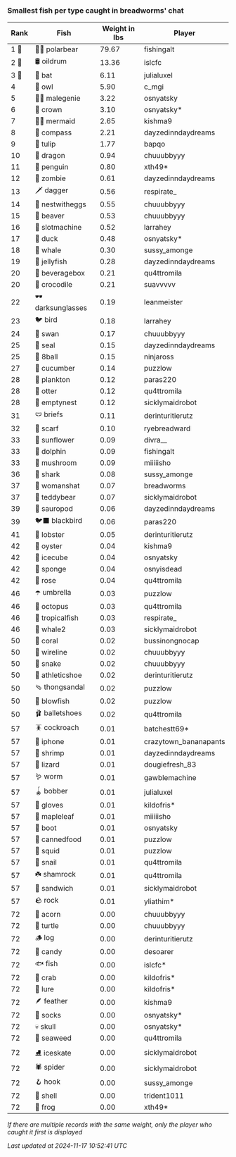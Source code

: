 ### Smallest fish per type caught in breadworms' chat
| Rank | Fish | Weight in lbs | Player |
|------|--------|-----------|---------|
| 1 🥇  | 🐻‍❄ polarbear | 79.67 | fishingalt |
| 2 🥈  | 🛢️ oildrum | 13.36 | islcfc |
| 3 🥉  | 🦇 bat | 6.11 | julialuxel |
| 4  | 🦉 owl | 5.90 | c_mgi |
| 5  | 🧞‍♂ malegenie | 3.22 | osnyatsky |
| 6  | 👑 crown | 3.10 | osnyatsky* |
| 7  | 🧜‍♀️ mermaid | 2.65 | kishma9 |
| 8  | 🧭 compass | 2.21 | dayzedinndaydreams |
| 9  | 🌷 tulip | 1.77 | bapqo |
| 10  | 🐉 dragon | 0.94 | chuuubbyyy |
| 11  | 🐧 penguin | 0.80 | xth49* |
| 12  | 🧟 zombie | 0.61 | dayzedinndaydreams |
| 13  | 🗡️ dagger | 0.56 | respirate_ |
| 14  | 🪺 nestwitheggs | 0.55 | chuuubbyyy |
| 15  | 🦫 beaver | 0.53 | chuuubbyyy |
| 16  | 🎰 slotmachine | 0.52 | larrahey |
| 17  | 🦆 duck | 0.48 | osnyatsky* |
| 18  | 🐳 whale | 0.30 | sussy_amonge |
| 19  | 🪼 jellyfish | 0.28 | dayzedinndaydreams |
| 20  | 🧃 beveragebox | 0.21 | qu4ttromila |
| 20  | 🐊 crocodile | 0.21 | suavvvvv |
| 22  | 🕶️ darksunglasses | 0.19 | leanmeister |
| 23  | 🐦 bird | 0.18 | larrahey |
| 24  | 🦢 swan | 0.17 | chuuubbyyy |
| 25  | 🦭 seal | 0.15 | dayzedinndaydreams |
| 25  | 🎱 8ball | 0.15 | ninjaross |
| 27  | 🥒 cucumber | 0.14 | puzzlow |
| 28  | 🦠 plankton | 0.12 | paras220 |
| 28  | 🦦 otter | 0.12 | qu4ttromila |
| 28  | 🪹 emptynest | 0.12 | sicklymaidrobot |
| 31  | 🩲 briefs | 0.11 | derinturitierutz |
| 32  | 🧣 scarf | 0.10 | ryebreadward |
| 33  | 🌻 sunflower | 0.09 | divra__ |
| 33  | 🐬 dolphin | 0.09 | fishingalt |
| 33  | 🍄 mushroom | 0.09 | miiiiisho |
| 36  | 🦈 shark | 0.08 | sussy_amonge |
| 37  | 👒 womanshat | 0.07 | breadworms |
| 37  | 🧸 teddybear | 0.07 | sicklymaidrobot |
| 39  | 🦕 sauropod | 0.06 | dayzedinndaydreams |
| 39  | 🐦‍⬛ blackbird | 0.06 | paras220 |
| 41  | 🦞 lobster | 0.05 | derinturitierutz |
| 42  | 🦪 oyster | 0.04 | kishma9 |
| 42  | 🧊 icecube | 0.04 | osnyatsky |
| 42  | 🧽 sponge | 0.04 | osnyisdead |
| 42  | 🌹 rose | 0.04 | qu4ttromila |
| 46  | ☂️ umbrella | 0.03 | puzzlow |
| 46  | 🐙 octopus | 0.03 | qu4ttromila |
| 46  | 🐠 tropicalfish | 0.03 | respirate_ |
| 46  | 🐋 whale2 | 0.03 | sicklymaidrobot |
| 50  | 🪸 coral | 0.02 | bussinongnocap |
| 50  | 🧵 wireline | 0.02 | chuuubbyyy |
| 50  | 🐍 snake | 0.02 | chuuubbyyy |
| 50  | 👟 athleticshoe | 0.02 | derinturitierutz |
| 50  | 🩴 thongsandal | 0.02 | puzzlow |
| 50  | 🐡 blowfish | 0.02 | puzzlow |
| 50  | 🩰 balletshoes | 0.02 | qu4ttromila |
| 57  | 🪳 cockroach | 0.01 | batchestt69* |
| 57  | 📱 iphone | 0.01 | crazytown_bananapants |
| 57  | 🦐 shrimp | 0.01 | dayzedinndaydreams |
| 57  | 🦎 lizard | 0.01 | dougiefresh_83 |
| 57  | 🪱 worm | 0.01 | gawblemachine |
| 57  | 🪀 bobber | 0.01 | julialuxel |
| 57  | 🧤 gloves | 0.01 | kildofris* |
| 57  | 🍁 mapleleaf | 0.01 | miiiiisho |
| 57  | 👢 boot | 0.01 | osnyatsky |
| 57  | 🥫 cannedfood | 0.01 | puzzlow |
| 57  | 🦑 squid | 0.01 | puzzlow |
| 57  | 🐌 snail | 0.01 | qu4ttromila |
| 57  | ☘️ shamrock | 0.01 | qu4ttromila |
| 57  | 🥪 sandwich | 0.01 | sicklymaidrobot |
| 57  | 🪨 rock | 0.01 | yliathim* |
| 72  | 🌰 acorn | 0.00 | chuuubbyyy |
| 72  | 🐢 turtle | 0.00 | chuuubbyyy |
| 72  | 🪵 log | 0.00 | derinturitierutz |
| 72  | 🍬 candy | 0.00 | desoarer |
| 72  | 🐟 fish | 0.00 | islcfc* |
| 72  | 🦀 crab | 0.00 | kildofris* |
| 72  | 🎏 lure | 0.00 | kildofris* |
| 72  | 🪶 feather | 0.00 | kishma9 |
| 72  | 🧦 socks | 0.00 | osnyatsky* |
| 72  | 💀 skull | 0.00 | osnyatsky* |
| 72  | 🌿 seaweed | 0.00 | qu4ttromila |
| 72  | ⛸️ iceskate | 0.00 | sicklymaidrobot |
| 72  | 🕷️ spider | 0.00 | sicklymaidrobot |
| 72  | 🪝 hook | 0.00 | sussy_amonge |
| 72  | 🐚 shell | 0.00 | trident1011 |
| 72  | 🐸 frog | 0.00 | xth49* |

_If there are multiple records with the same weight, only the player who caught it first is displayed_

_Last updated at 2024-11-17 10:52:41 UTC_